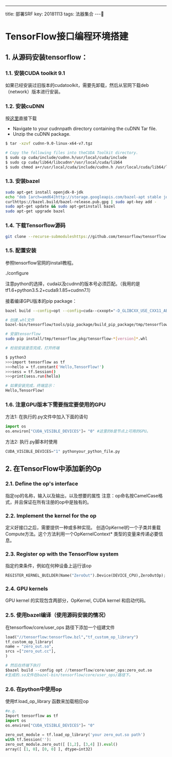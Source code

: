 ---
title: 部署SRF
key: 20181113
tags: 法器集合
---

# TensorFlow接口编程环境搭建

## 1. 从源码安装tensorflow：

### 1.1. 安装CUDA toolkit 9.1
如果已经安装过旧版本的cudatoolkit，需要先卸载，然后从官网下载deb（network）版本进行安装。

### 1.2. 安装cuDNN
按[这里](https://developer.nvidia.com/compute/machine-learning/cudnn/secure/v7.1.1/prod/9.1_20180214/cudnn-9.1-linux-x64-v7.1)直接下载

* Navigate to your cudnnpath directory containing the cuDNN Tar file.
* Unzip the cuDNN package.

```bash
$ tar -xzvf cudnn-9.0-linux-x64-v7.tgz

# Copy the following files into theCUDA Toolkit directory.
$ sudo cp cuda/include/cudnn.h/usr/local/cuda/include
$ sudo cp cuda/lib64/libcudnn*/usr/local/cuda/lib64
$ sudo chmod a+r/usr/local/cuda/include/cudnn.h /usr/local/cuda/lib64/libcudnn*
 ```

### 1.3. 安装bazel

```bash
sudo apt-get install openjdk-8-jdk 
echo "deb [arch=amd64]http://storage.googleapis.com/bazel-apt stable jdk1.8" | sudo tee/etc/apt/sources.list.d/bazel.list 
curlhttps://bazel.build/bazel-release.pub.gpg | sudo apt-key add -
sudo apt-get update && sudo apt-getinstall bazel 
sudo apt-get upgrade bazel 
```

### 1.4. 下载Tensorflow源码

```bash
git clone --recurse-submoduleshttps://github.com/tensorflow/tensorflow
```

### 1.5. 配置安装
参照tensorflow官网的install教程。

./configure

注意python的选择，cuda以及cudnn的版本号必须匹配。（我用的是tf1.6+python3.5.2+cuda9.1.85+cudnn7.1）

接着编译GPU版本的pip package：

```bash
bazel build --config=opt --config=cuda--cxxopt="-D_GLIBCXX_USE_CXX11_ABI=0"//tensorflow/tools/pip_package:build_pip_package

# 创建.whl文件
bazel-bin/tensorflow/tools/pip_package/build_pip_package/tmp/tensorflow_pkg

# 安装tensorflow
sudo pip install/tmp/tensorflow_pkg/tensorflow-*[version]*.whl

# 检验安装是否完成，打开终端

$ python3
>>>import tensorflow as tf
>>>hello = tf.constant('Hello,TensorFlow!')
>>>sess = tf.Session()
>>>print(sess.run(hello)

# 如果安装完成，终端显示：
Hello,TensorFlow!
```

### 1.6. 注意GPU版本下需要指定要使用的GPU

方法1: 在执行的.py文件中加入下面的语句

```python
import os
os.environ["CUDA_VISIBLE_DEVICES"]= "0" #这里的0是节点上可用的GPU。
```

方法2: 执行.py脚本时使用

```python
CUDA_VISIBLE_DEVICES="1" pythonyour_python_file.py
```

## 2. 在TensorFlow中添加新的Op

### 2.1. Define the op's interface

指定op的名称，输入以及输出，以及想要的属性
注意：op命名按CamelCase格式，并且保证在所有注册的op中是独有的。

### 2.2. Implement the kernel for the op

定义好接口之后，需要提供一种或多种实现。
创造OpKernel的一个子类并重载Compute方法。这个方法利用一个OpKernelContext* 类型的变量来传递必要信息。

### 2.3. Register op with the TensorFlow system

指定约束条件，例如在何种设备上运行该op

```python
REGISTER_KERNEL_BUILDER(Name("ZeroOut").Device(DEVICE_CPU),ZeroOutOp);
```

### 2.4. GPU kernels

GPU kernel 的实现包含两部分，OpKernel, CUDA kernel 和启动代码。
 
### 2.5. 使用bazel编译（使用源码安装的情况）

在tensorflow/core/user_ops 路径下添加一个组建文件

```python
load("//tensorflow:tensorflow.bzl","tf_custom_op_library")
tf_custom_op_library(
name = "zero_out.so",
srcs =["zero_out.cc"],
)

# 然后在终端下执行
$bazel build --config opt //tensorflow/core/user_ops:zero_out.so
#生成的.so文件在bazel-bin/tensorflow/core/user_ops/路径下。
```

### 2.6. 在python中使用op

使用tf.load_op_library 函数来加载相应op

```python
#e.g.
Import tensorflow as tf
import os
os.environ["CUDA_VISIBLE_DEVICES"]= "0"
 
zero_out_module = tf.load_op_library('your zero_out.so path')
with tf.Session(''):
zero_out_module.zero_out([ [1,2], [3,4] ]).eval()
array([ [1, 0], [0, 0] ], dtype=int32)
```